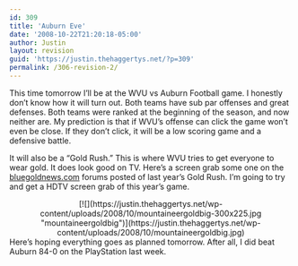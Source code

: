 ```yaml
---
id: 309
title: 'Auburn Eve'
date: '2008-10-22T21:20:18-05:00'
author: Justin
layout: revision
guid: 'https://justin.thehaggertys.net/?p=309'
permalink: /306-revision-2/
---
```


This time tomorrow I’ll be at the WVU vs Auburn Football game. I honestly don’t know how it will turn out. Both teams have sub par offenses and great defenses. Both teams were ranked at the beginning of the season, and now neither are. My prediction is that if WVU’s offense can click the game won’t even be close. If they don’t click, it will be a low scoring game and a defensive battle.

It will also be a “Gold Rush.” This is where WVU tries to get everyone to wear gold. It does look good on TV. Here’s a screen grab some one on the [bluegoldnews.com](http://www.bluegoldnews.com) forums posted of last year’s Gold Rush. I’m going to try and get a HDTV screen grab of this year’s game.

<center>[![](https://justin.thehaggertys.net/wp-content/uploads/2008/10/mountaineergoldbig-300x225.jpg "mountaineergoldbig")](https://justin.thehaggertys.net/wp-content/uploads/2008/10/mountaineergoldbig.jpg)</center>Here’s hoping everything goes as planned tomorrow. After all, I did beat Auburn 84-0 on the PlayStation last week.